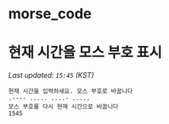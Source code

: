 # morse_code
# 현재 시간을 모스 부호 표시
<!-- MORSE_TIME_START -->
_Last updated: `15:45` (KST)_

```
현재 시간을 입력하세요. 모스 부호로 바꿉니다
.---- ..... ....- .....
모스 부호를 다시 현재 시간으로 바꿉니다
1545
```
<!-- MORSE_TIME_END -->
